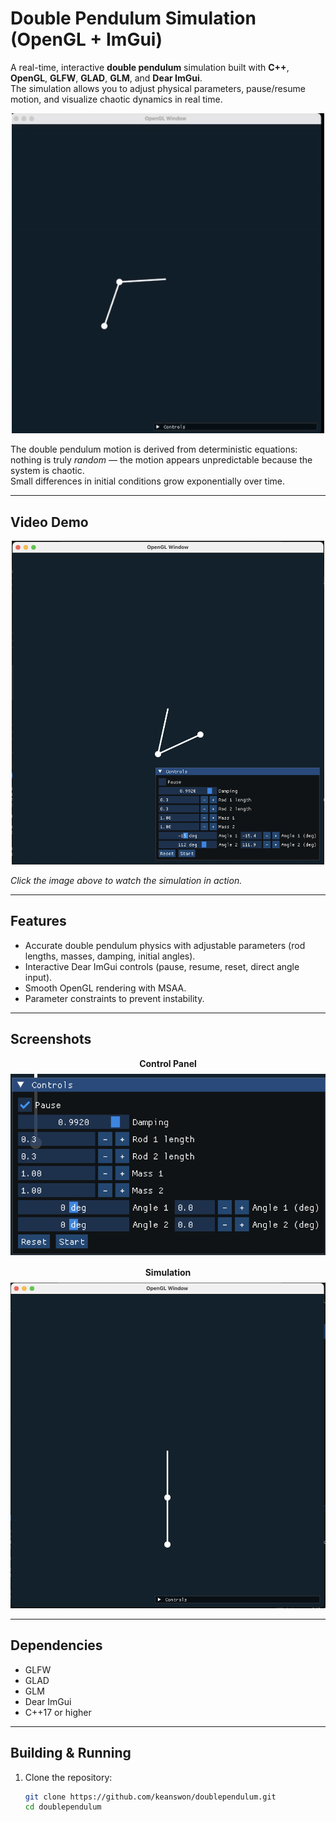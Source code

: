 # Double Pendulum Simulation (OpenGL + ImGui)

A real-time, interactive **double pendulum** simulation built with **C++**, **OpenGL**, **GLFW**, **GLAD**, **GLM**, and **Dear ImGui**.  
The simulation allows you to adjust physical parameters, pause/resume motion, and visualize chaotic dynamics in real time.

<p align="center">
  <img src="img/demo.gif" alt="Short double pendulum demo" style="max-width: 100%; height: auto;" width="500">
</p>

The double pendulum motion is derived from deterministic equations: nothing is truly *random* — the motion appears unpredictable because the system is chaotic.  
Small differences in initial conditions grow exponentially over time.

---

## Video Demo

<p align="center">
  <a href="https://youtu.be/3Q9UUI3JO5o">
    <img src="img/window.png" alt="Watch the demo" style="max-width: 100%; height: auto;" width="500">
  </a>
</p>

*Click the image above to watch the simulation in action.*

---

## Features

- Accurate double pendulum physics with adjustable parameters (rod lengths, masses, damping, initial angles).
- Interactive Dear ImGui controls (pause, resume, reset, direct angle input).
- Smooth OpenGL rendering with MSAA.
- Parameter constraints to prevent instability.

---

## Screenshots

<!-- Responsive, mobile-friendly layout using flexbox (GitHub supports inline styles) -->
<div style="display: flex; flex-wrap: wrap; gap: 16px; justify-content: center; align-items: flex-start;">

  <div style="flex: 1 1 320px; max-width: 520px; text-align: center;">
    <div><strong>Control Panel</strong></div>
    <img src="img/controls.png" alt="Controls Screenshot" style="max-width: 100%; height: auto; margin-top: 8px;">
  </div>

  <div style="flex: 1 1 320px; max-width: 520px; text-align: center;">
    <div><strong>Simulation</strong></div>
    <img src="img/window2.png" alt="Simulation Screenshot" style="max-width: 100%; height: auto; margin-top: 8px;">
  </div>

</div>

---

## Dependencies

- GLFW
- GLAD
- GLM
- Dear ImGui
- C++17 or higher

---

## Building & Running

1. Clone the repository:
   ```bash
   git clone https://github.com/keanswon/doublependulum.git
   cd doublependulum
